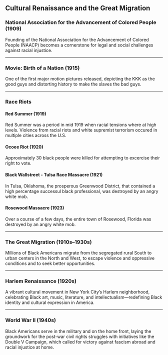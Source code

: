 ## Cultural Renaissance and the Great Migration

### National Association for the Advancement of Colored People (1909)
Founding of the National Association for the Advancement of Colored People (NAACP) becomes a cornerstone for legal and social challenges against racial injustice.

---

### Movie: Birth of a Nation (1915)
One of the first major motion pictures released, depicting the KKK as the good guys and distorting history to make the slaves the bad guys.

---

### Race Riots

#### Red Summer (1919)
Red Summer was a period in mid 1919 when racial tensions where at high levels.  Violence from racial riots and white supremist terrorism occured in multiple cities across the U.S.

#### Ocoee Riot (1920)
Approximately 30 black people were killed for attempting to excercise their right to vote.

#### Black Wallstreet - Tulsa Race Massacre (1921)
In Tulsa, Oklahoma, the prosperous Greenwood District, that contained a high percentage successul black professional, was destroyed by an angry white mob.

#### Rosewood Massacre (1923)
Over a course of a few days, the entire town of Rosewood, Florida was destroyed by an angry white mob.

---

### The Great Migration (1910s–1930s)
Millions of Black Americans migrate from the segregated rural South to urban centers in the North and West, to escape violence and oppressive conditions and to seek better opportunities.

---

### Harlem Renaissance (1920s)
A vibrant cultural movement in New York City’s Harlem neighborhood, celebrating Black art, music, literature, and intellectualism—redefining Black identity and cultural expression in America.

---

### World War II (1940s)
Black Americans serve in the military and on the home front, laying the groundwork for the post-war civil rights struggles with initiatives like the Double V Campaign, which called for victory against fascism abroad and racial injustice at home.
